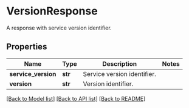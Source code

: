 # VersionResponse

A response with service version identifier.
## Properties
Name | Type | Description | Notes
------------ | ------------- | ------------- | -------------
**service_version** | **str** | Service version identifier. | 
**version** | **str** | Version identifier. | 

[[Back to Model list]](../README.md#documentation-for-models) [[Back to API list]](../README.md#documentation-for-api-endpoints) [[Back to README]](../README.md)


